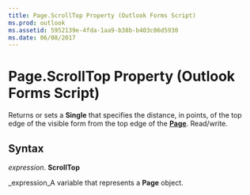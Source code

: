 ```yaml
---
title: Page.ScrollTop Property (Outlook Forms Script)
ms.prod: outlook
ms.assetid: 5952139e-4fda-1aa9-b38b-b403c06d5930
ms.date: 06/08/2017
---
```



# Page.ScrollTop Property (Outlook Forms Script)

Returns or sets a  **Single** that specifies the distance, in points, of the top edge of the visible form from the top edge of the **[Page](Outlook.page.md)**. Read/write.


## Syntax

 _expression_. **ScrollTop**

 _expression_A variable that represents a  **Page** object.


